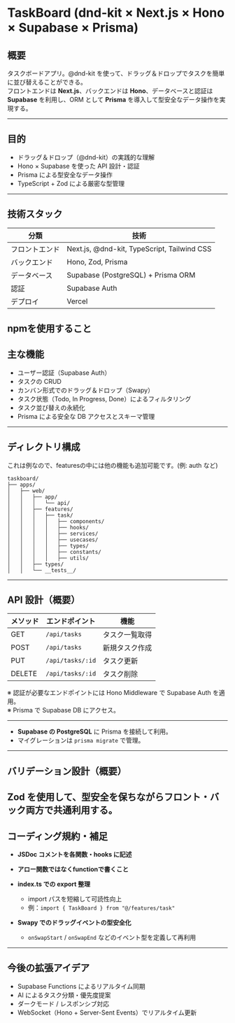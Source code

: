 # TaskBoard (dnd-kit × Next.js × Hono × Supabase × Prisma)

## 概要

タスクボードアプリ。@dnd-kit を使って、ドラッグ＆ドロップでタスクを簡単に並び替えることができる。  
フロントエンドは **Next.js**、バックエンドは **Hono**、データベースと認証は **Supabase** を利用し、ORM として **Prisma** を導入して型安全なデータ操作を実現する。

---

## 目的

- ドラッグ＆ドロップ（@dnd-kit）の実践的な理解  
- Hono × Supabase を使った API 設計・認証  
- Prisma による型安全なデータ操作  
- TypeScript + Zod による厳密な型管理

---

## 技術スタック

| 分類           | 技術                                         |
| -------------- | -------------------------------------------- |
| フロントエンド | Next.js, @dnd-kit, TypeScript, Tailwind CSS  |
| バックエンド   | Hono, Zod, Prisma                            |
| データベース   | Supabase (PostgreSQL) + Prisma ORM           |
| 認証           | Supabase Auth                                |
| デプロイ       | Vercel                                       |

npmを使用すること
---

## 主な機能

- ユーザー認証（Supabase Auth）
- タスクの CRUD
- カンバン形式でのドラッグ＆ドロップ（Swapy）
- タスク状態（Todo, In Progress, Done）によるフィルタリング
- タスク並び替えの永続化
- Prisma による安全な DB アクセスとスキーマ管理

---

## ディレクトリ構成
これは例なので、featuresの中には他の機能も追加可能です。(例: auth など)
```
taskboard/
├── apps/
│   ├── web/             
│   │   ├── app/
│   │   │   └── api/
│   │   ├── features/
│   │   │   ├── task/
│   │   │   │   ├── components/
│   │   │   │   ├── hooks/
│   │   │   │   ├── services/
│   │   │   │   ├── usecases/
│   │   │   │   ├── types/
│   │   │   │   ├── constants/
│   │   │   │   ├── utils/
│   │   ├── types/
│   │   └── __tests__/
```

---

## API 設計（概要）

| メソッド | エンドポイント   | 機能           |
| -------- | ---------------- | -------------- |
| GET      | `/api/tasks`     | タスク一覧取得 |
| POST     | `/api/tasks`     | 新規タスク作成 |
| PUT      | `/api/tasks/:id` | タスク更新     |
| DELETE   | `/api/tasks/:id` | タスク削除     |

※ 認証が必要なエンドポイントには Hono Middleware で Supabase Auth を適用。  
※ Prisma で Supabase DB にアクセス。

---

- **Supabase の PostgreSQL** に Prisma を接続して利用。
- マイグレーションは `prisma migrate` で管理。

---

## バリデーション設計（概要）

Zod を使用して、型安全を保ちながらフロント・バック両方で共通利用する。
---

## コーディング規約・補足

- **JSDoc コメントを各関数・hooks に記述**

- **アロー関数ではなくfunctionで書くこと**



- **index.ts での export 整理**
  - import パスを短縮して可読性向上
  - 例：`import { TaskBoard } from "@/features/task"`

- **Swapy でのドラッグイベントの型安全化**
  - `onSwapStart` / `onSwapEnd` などのイベント型を定義して再利用

---

## 今後の拡張アイデア

- Supabase Functions によるリアルタイム同期  
- AI によるタスク分類・優先度提案  
- ダークモード / レスポンシブ対応  
- WebSocket（Hono + Server-Sent Events）でリアルタイム更新
